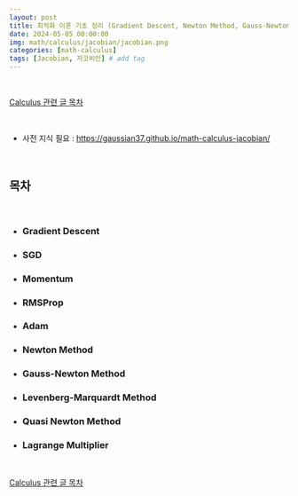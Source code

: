 ```yaml
---
layout: post
title: 최적화 이론 기초 정리 (Gradient Descent, Newton Method, Gauss-Newton, Levenberg-Marquardt 등)
date: 2024-05-05 00:00:00
img: math/calculus/jacobian/jacobian.png
categories: [math-calculus] 
tags: [Jacobian, 자코비안] # add tag
---
```


<br>

[Calculus 관련 글 목차](https://gaussian37.github.io/math-calculus-table/)

<br>

- 사전 지식 필요 : https://gaussian37.github.io/math-calculus-jacobian/

<br>

## **목차**

<br>

- ### Gradient Descent
- ### SGD
- ### Momentum
- ### RMSProp
- ### Adam
- ### Newton Method
- ### Gauss-Newton Method
- ### Levenberg-Marquardt Method
- ### Quasi Newton Method
- ### Lagrange Multiplier

<br>

[Calculus 관련 글 목차](https://gaussian37.github.io/math-calculus-table/)

<br>